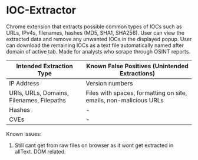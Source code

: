 # IOC-Extractor
Chrome extension that extracts possible common types of IOCs such as URLs, IPv4s, filenames, hashes (MD5, SHA1, SHA256). User can view the extracted data and remove any unwanted IOCs in the displayed popup. User can download the remaining IOCs as a text file automatically named after domain of active tab. Made for analysts who scrape through OSINT reports.

| Intended Extraction Type | Known False Positives (Unintended Extractions) |
|--------------------|----------|
| IP Address | Version numbers |
| URIs, URLs, Domains, Filenames, Filepaths | Files with spaces, formatting on site, emails, non-malicious URLs |
| Hashes | - |
| CVEs | - |

Known issues:
1. Still cant get from raw files on browser as it wont get extracted in allText. DOM related. 
